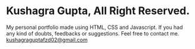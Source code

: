 # Kushagra Gupta, All Right Reserved.
My personal portfolio made using HTML, CSS and Javascript.
If you had any kind of doubts, feedbacks or suggestions. Feel free to contact me. 
kushagraguptafzd02@gmail.com
